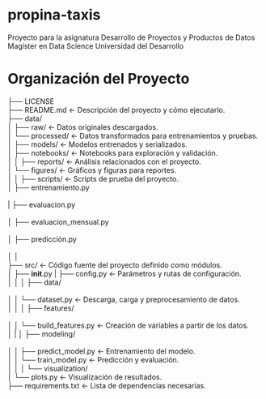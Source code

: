 # propina-taxis

Proyecto para la asignatura Desarrollo de Proyectos y Productos de Datos Magíster en Data Science Universidad del Desarrollo

# Organización del Proyecto

├── LICENSE<br>
├── README.md          <- Descripción del proyecto y cómo ejecutarlo.<br>
├── data/<br>
│   ├── raw/            <- Datos originales descargados.<br>
│   └── processed/      <- Datos transformados para entrenamientos y pruebas.<br>
│
├── models/             <- Modelos entrenados y serializados.<br>
│
├── notebooks/          <- Notebooks para exploración y validación.<br>
│
│
├── reports/            <- Análisis relacionados con el proyecto.<br>
│   └── figures/        <- Gráficos y figuras para reportes.<br>
│
│
├── scripts/           <- Scripts de prueba del proyecto.<br>
│   ├── entrenamiento.py<br>   
|   ├── evaluacion.py   <br>  
│   ├── evaluacion_mensual.py<br>  
│   ├── predicción.py<br>                                                                     
│   │  
├── src/                <- Código fuente del proyecto definido como módulos.<br>
│   ├── __init__.py 
|   ├── config.py      <- Parámetros y rutas de configuración.<br>
│   │
│   ├── data/<br>                                                                       
│   │   └── dataset.py <- Descarga, carga y preprocesamiento de datos.<br>
│   │
│   ├── features/  <br>     
│   │   └── build_features.py <- Creación de variables a partir de los datos.<br>
│   |
│   ├── modeling/<br>         
│   │   ├── predict_model.py  <- Entrenamiento del modelo.<br>
│   │   └── train_model.py    <- Predicción y evaluación.<br>
│   │
│   └── visualization/<br>
│       └── plots.py   <- Visualización de resultados.<br>
├── requirements.txt   <- Lista de dependencias necesarias.
